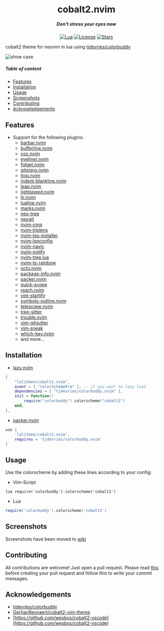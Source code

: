 <div align="center">

# cobalt2.nvim

##### Don't stress your eyes now

[![Lua](https://img.shields.io/badge/Lua-blue.svg?style=for-the-badge&logo=lua)](http://www.lua.org)
[![License](https://img.shields.io/github/license/lalitmee/cobalt2.nvim?color=%23FFC600&style=for-the-badge)](https://github.com/lalitmee/cobalt2.nvim/blob/main/LICENSE)
[![Stars](https://img.shields.io/github/stars/lalitmee/cobalt2.nvim?style=for-the-badge)](https://github.com/lalitmee/cobalt2.nvim/stargazers)

</div>

cobalt2 theme for neovim in lua using [tjdevries/colorbuddy](https://github.com/tjdevries/colorbuddy.nvim)

![show case](https://user-images.githubusercontent.com/10762218/197936892-5b8179d2-567d-4e94-981f-7c0a8b0108c0.png "cobalt2 theme for lua and javascript")

##### Table of content

- [Features](#features)
- [Installation](#installation)
- [Usage](#usage)
- [Screenshots](#screenshots)
- [Contributing](#contributing)
- [Acknowledgements](#acknowledgements)

## Features

- Support for the following plugins:
  - [barbar.nvim](https://github.com/romgrk/barbar.nvim)
  - [bufferline.nvim](https://github.com/akinsho/bufferline.nvim)
  - [coc.nvim](https://github.com/neoclide/coc.nvim)
  - [eyeliner.nvim](https://github.com/jinh0/eyeliner.nvim)
  - [fidget.nvim](https://github.com/j-hui/fidget.nvim)
  - [gitsigns.nvim](https://github.com/lewis6991/gitsigns.nvim)
  - [hop.nvim](https://github.com/phaazon/hop.nvim)
  - [indent-blankline.nvim](https://github.com/lukas-reineke/indent-blankline.nvim)
  - [leap.nvim](https://github.com/ggandor/leap.nvim)
  - [lightspeed.nvim](https://github.com/ggandor/lightspeed.nvim)
  - [lir.nvim](https://github.com/tamago324/lir.nvim)
  - [lualine.nvim](https://github.com/nvim-lualine/lualine.nvim)
  - [marks.nvim](https://github.com/chentau/marks.nvim)
  - [neo-tree](https://github.com/nvim-neo-tree/neo-tree.nvim)
  - [neogit](https://github.com/TimUntersberger/neogit)
  - [nvim-cmp](https://github.com/hrsh7th/nvim-cmp)
  - [nvim-hlslens](https://github.com/kevinhwang91/nvim-hlslens)
  - [nvim-lsp-installer](https://github.com/williamboman/nvim-lsp-installer)
  - [nvim-lspconfig](https://github.com/neovim/nvim-lspconfig)
  - [nvim-navic](https://github.com/SmiteshP/nvim-navic)
  - [nvim-notify](https://github.com/rcarriga/nvim-notify)
  - [nvim-tree.lua](https://github.com/kyazdani42/nvim-tree.lua)
  - [nvim-ts-rainbow](https://github.com/p00f/nvim-ts-rainbow)
  - [octo.nvim](https://github.com/pwntester/octo.nvim)
  - [package-info.nvim](https://github.com/vuki656/package-info.nvim)
  - [packer.nvim](https://github.com/wbthomason/packer.nvim)
  - [quick-scope](https://github.com/unblevable/quick-scope)
  - [reach.nvim](https://github.com/toppair/reach.nvim)
  - [vim-startify](https://github.com/mhinz/vim-startify)
  - [symbols-outline.nvim](https://github.com/simrat39/symbols-outline.nvim)
  - [telescope.nvim](https://github.com/nvim-telescope/telescope.nvim)
  - [tree-sitter](https://github.com/tree-sitter/tree-sitter)
  - [trouble.nvim](https://github.com/folke/trouble.nvim)
  - [vim-gitgutter](https://github.com/airblade/vim-gitgutter)
  - [vim-sneak](https://github.com/justinmk/vim-sneak)
  - [which-key.nvim](https://github.com/folke/which-key.nvim)
  - and more...

## Installation

- [lazy.nvim](https://github.com/folke/lazy.nvim)
```lua
{
    "lalitmee/cobalt2.nvim",
    event = { "ColorSchemePre" }, -- if you want to lazy load
    dependencies = { "tjdevries/colorbuddy.nvim" },
    init = function()
        require("colorbuddy").colorscheme("cobalt2")
    end,
},
```

- [packer.nvim](https://github.com/wbthomason/packer.nvim)
```lua
use {
    'lalitmee/cobalt2.nvim',
    requires = 'tjdevries/colorbuddy.nvim'
}
```


## Usage

Use the colorscheme by adding these lines according to your config:

- Vim-Script

```vim
lua require('colorbuddy').colorscheme('cobalt2')
```

- Lua

```lua
require('colorbuddy').colorscheme('cobalt2')
```

## Screenshots

Screenshots have been moved to [wiki](https://github.com/lalitmee/cobalt2.nvim/wiki/Screenshots)

## Contributing

All contributions are welcome! Just open a pull request. Please read [this](https://cbea.ms/git-commit)
before creating your pull request and follow this to write your commit messages.

## Acknowledgements

- [tjdevries/colorbuddy](https://github.com/tjdevries/colorbuddy.nvim)
- [GertjanReynaert/cobalt2-vim-theme](https://github.com/GertjanReynaert/cobalt2-vim-theme)
- [https://github.com/wesbos/cobalt2-vscode](https://github.com/wesbos/cobalt2-vscode)

